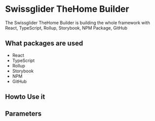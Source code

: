 # Swissglider TheHome Builder

The Swissglider TheHome Builder is building the whole framework with React, TypeScript, Rollup, Storybook, NPM Package, GitHub

## What packages are used
- React
- TypeScript
- Rollup
- Storybook
- NPM
- GitHub

## Howto Use it

## Parameters